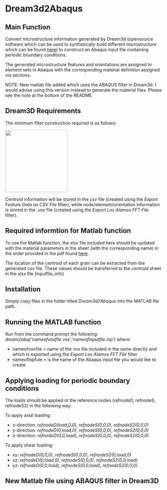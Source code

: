 # Dream3d2Abaqus
## Main Function
Convert microstructure information generated by Dream3d (opensource software which can be used to synthetically build different microstructure which can be found [here](http://dream3d.bluequartz.net/)) to construct an Abaqus input file containing periodic boundary conditions.

The generated microstructure features and orientations are assigned to element sets in Abaqus with the corresponding material definition assigned via sections.

NOTE: New matlab file added which uses the ABAQUS filter in Dream3d.  I would advise using this version instead to generate the material files.  Please see the note at the bottom of the README.
## Dream3D Requirements
The minimum filter construction required is as follows:

<img src="/Images/minimum_filter_pipeline.png" width="200" height="200">

Centroid information will be stored in the *csv* file (created using the *Export Feature Data as CSV File* filter), while node/element/orientation information is stored in the *.vox* file (created using the *Export Los Alamos FFT File* filter).
## Required informtion for Matlab function
To use the Matlab function, the *xlsx* file included here should be updated with the material parameters in the sheet (with the corresponding name) in the order provided in the pdf found [here](http://www.columbia.edu/~jk2079/Kysar_Research_Laboratory/Single_Crystal_UMAT.html). 

The location of the centroid of each grain can be extracted from the generated *csv* file.  These values should be transferred to the *centroid* sheet in the *xlsx* file (inputfile_info)

## Installation
Simply copy files in the folder titled *Dream3d2Abaqus* into the MATLAB file path.

## Running the MATLAB function
Run from the command prompt the following:
*dream2abq('nameofvoxfile.vox','nameofinputfile.inp')*
where:
* nameofvoxfile = name of the vox file included in the same directly and which is exported using the *Export Los Alamos FFT File* filter
* nameofinpfule = is the name of the Abaqus input file you would like to create

## Applying loading for periodic boundary conditions
The loads should be applied ot the reference nodes (refnodeD, refnodeS, refnodeS2) in the following way:

To apply axial loading:
* x-direction: *refnodeD(load,0,0)*, *refnodeS(0,0,0)*, *refnodeS2(0,0,0)*
* y-direction: *refnodeD(0,load,0)*, *refnodeS(0,0,0)*, *refnodeS2(0,0,0)*
* z-direction: *refnodeD(0,0,load)*, *refnodeS(0,0,0)*, *refnodeS2(0,0,0)*

To apply shear loading:
* xy: *refnodeD(0,0,0)*, *refnodeS(0,0,0)*, *refnodeS2(0,load,0)*
* xz: *refnodeD(0,load,0)*, *refnodeS(0,0,0)*, *refnodeS2(0,0,load)*
* yz: *refnodeD(0,0,load)*, *refnodeS(0,0,load)*, *refnodeS2(0,0,0)*

## New Matlab file using ABAQUS filter in Dream3D
